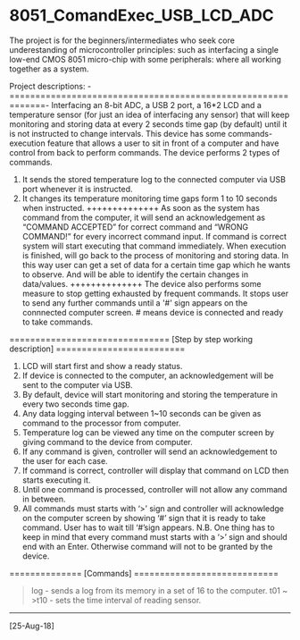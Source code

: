 # 8051_ComandExec_USB_LCD_ADC
The project is for the beginners/intermediates who seek core underestanding of microcontroller principles: such as interfacing a single low-end CMOS 8051 micro-chip with some peripherals: where all working together as a system.

Project descriptions:
-=============================================================-
Interfacing an 8-bit ADC, a USB 2 port, a 16*2 LCD and a temperature sensor (for just an idea of interfacing any sensor) that will keep monitoring and storing data at every 2 seconds time gap (by default) until it is not instructed to change intervals. This device has some commands-execution feature that allows a user to sit in front of a computer and have control from back to perform commands. The device performs 2 types of commands.

1. It sends the stored temperature log to the connected computer via USB port whenever it is instructed.
2. It changes its temperature monitoring time gaps form 1 to 10 seconds when instructed.
++++++++++++++
As soon as the system has command from the computer, it will send an acknowledgement as “COMMAND ACCEPTED” for correct command and “WRONG COMMAND!” for every incorrect command input. If command is correct system will start executing that command immediately. When execution is finished, will go back to the process of monitoring and storing data. In this way user can get a set of data for a certain time gap which he wants to observe. And will be able to identify the certain changes in data/values.
++++++++++++++
The device also performs some measure to stop getting exhausted by frequent commands. It stops user to send any further commands until a '#' sign appears on the connnected computer screen. # means device is connected and ready to take commands.

=============================== [Step by step working description] =========================

1. LCD will start first and show a ready status.
2. If device is connected to the computer, an acknowledgement will be sent to the computer via USB.
3. By default, device will start monitoring and storing the temperature in every two seconds time gap.
4. Any data logging interval between 1~10 seconds can be given as command to the processor from computer.
5. Temperature log can be viewed any time on the computer screen by giving command to the device from computer.
6. If any command is given, controller will send an acknowledgement to the user for each case.
7. If command is correct, controller will display that command on LCD then starts executing it.
8. Until one command is processed, controller will not allow any command in between.
9. All commands must starts with ‘>’ sign and controller will acknowledge on the computer screen by showing ‘#’ sign that it is ready to take command. User has to wait till ‘#’sign appears.
N.B. One thing has to keep in mind that every command must starts with a ‘>’ sign and should end with an Enter. Otherwise command will not to be granted by the device.

============== [Commands] ============================
>log - sends a log from its memory in a set of 16 to the computer.
>t01 ~ >t10 - sets the time interval of reading sensor.


---------------------
[25-Aug-18]


